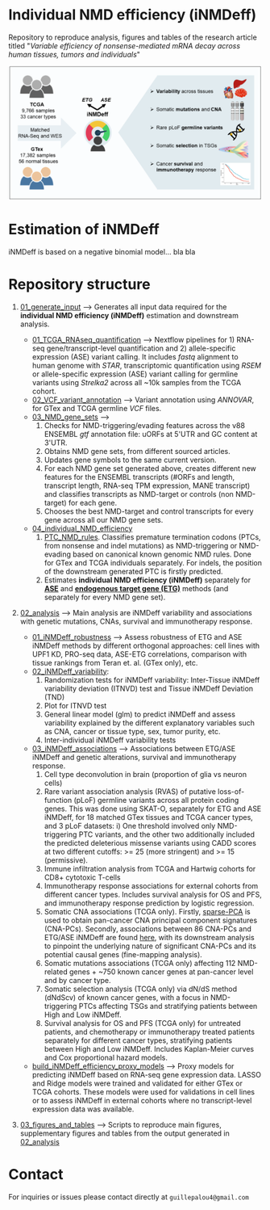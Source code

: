 # Individual NMD efficiency (iNMDeff)

Repository to reproduce analysis, figures and tables of the research article titled "_Variable efficiency of nonsense-mediated mRNA decay across human tissues, tumors and individuals_"

<p align="center">
  <img
    src="./Fig1.png"       
    alt="Variability and determinants of NMD efficiency across human tissues, tumors, and individuals"
    width="630">
</p>

# Estimation of iNMDeff

iNMDeff is based on a negative binomial model... bla bla

# Repository structure

1. [01_generate_input](https://github.com/gpalou4/iNMDeff/tree/main/01_generate_input) --> Generates all input data required for the **individual NMD efficiency (iNMDeff)** estimation and downstream analysis.

    - [01_TCGA_RNAseq_quantification](https://github.com/gpalou4/iNMDeff/tree/main/01_generate_input/01_TCGA_RNAseq_quantification) --> Nextflow pipelines for 1) RNA-seq gene/transcript-level quantification and 2) allele-specific expression (ASE) variant calling. It includes _fastq_ alignment to human genome with _STAR_, transcriptomic quantification using _RSEM_ or allele-specific expression (ASE) variant calling for germline variants using _Strelka2_ across all ~10k samples from the TCGA cohort.
    - [02_VCF_variant_annotation](https://github.com/gpalou4/iNMDeff/tree/main/01_generate_input/02_VCF_variant_annotation) --> Variant annotation using _ANNOVAR_, for GTex and TCGA germline _VCF_ files.
    - [03_NMD_gene_sets](https://github.com/gpalou4/iNMDeff/tree/main/01_generate_input/03_NMD_gene_sets) -->
        1) Checks for NMD-triggering/evading features across the v88 ENSEMBL _gtf_ annotation file: uORFs at 5'UTR and GC content at 3'UTR.
        2) Obtains NMD gene sets, from different sourced articles.
        3) Updates gene symbols to the same current version.
        4) For each NMD gene set generated above, creates different new features for the ENSEMBL transcripts (#ORFs and length, transcript length, RNA-seq TPM expression, MANE transcript) and classifies transcripts as NMD-target or controls (non NMD-target) for each gene.
        5) Chooses the best NMD-target and control transcripts for every gene across all our NMD gene sets.
    - [04_individual_NMD_efficiency](https://github.com/gpalou4/iNMDeff/tree/main/01_generate_input/04_individual_NMD_efficiency)
        1) [PTC_NMD_rules](https://github.com/gpalou4/iNMDeff/tree/main/01_generate_input/04_individual_NMD_efficiency/PTC_NMD_rules). Classifies premature termination codons (PTCs, from nonsense and indel mutations) as NMD-triggering or NMD-evading based on canonical known genomic NMD rules. Done for GTex and TCGA individuals separately. For indels, the position of the downstream generated PTC is firstly predicted.
        2) Estimates **individual NMD efficiency (iNMDeff)** separately for [**ASE**](https://github.com/gpalou4/iNMDeff/tree/main/01_generate_input/04_individual_NMD_efficiency/ASE) and [**endogenous target gene (ETG)**](https://github.com/gpalou4/iNMDeff/tree/main/01_generate_input/04_individual_NMD_efficiency/endogenous_target_gene) methods (and separately for every NMD gene set).
           
2. [02_analysis](https://github.com/gpalou4/iNMDeff/tree/main/02_analysis) --> Main analysis are iNMDeff variability and associations with genetic mutations, CNAs, survival and immunotherapy response.
    - [01_iNMDeff_robustness](https://github.com/gpalou4/iNMDeff/tree/main/02_analysis/01_iNMDeff_robustness) --> Assess robustness of ETG and ASE iNMDeff methods by different orthogonal approaches: cell lines with UPF1 KD, PRO-seq data, ASE-ETG correlations, comparison with tissue rankings from Teran et. al. (GTex only), etc.
    - [02_iNMDeff_variability](https://github.com/gpalou4/iNMDeff/tree/main/02_analysis/02_iNMDeff_variability):
       1) Randomization tests for iNMDeff variability: Inter-Tissue iNMDeff variability deviation (ITNVD) test and Tissue iNMDeff Deviation (TND)
       2) Plot for ITNVD test
       3) General linear model (glm) to predict iNMDeff and assess variability explained by the different explanatory variables such as CNA, cancer or tissue type, sex, tumor purity, etc.
       4) Inter-individual iNMDeff variability tests
    - [03_iNMDeff_associations](https://github.com/gpalou4/iNMDeff/tree/main/02_analysis/03_iNMDeff_associations) --> Associations between ETG/ASE iNMDeff and genetic alterations, survival and immunotherapy response.
       1) Cell type deconvolution in brain (proportion of glia vs neuron cells)
       2) Rare variant association analysis (RVAS) of putative loss-of-function (pLoF) germline variants across all protein coding genes. This was done using SKAT-O, separately for ETG and ASE iNMDeff, for 18 matched GTex tissues and TCGA cancer types, and 3 pLoF datasets: i) One threshold involved only NMD-triggering PTC variants, and the other two additionally included the predicted deleterious missense variants using CADD scores at two different cutoffs: >= 25 (more stringent) and >= 15 (permissive).
       3) Immune infiltration analysis from TCGA and Hartwig cohorts for CD8+ cytotoxic T-cells
       4) Immunotherapy response associations for external cohorts from different cancer types. Includes survival analysis for OS and PFS, and immunotherapy response prediction by logistic regression.
       5) Somatic CNA associations (TCGA only). Firstly, [sparse-PCA](https://github.com/gpalou4/iNMDeff/tree/main/02_analysis/03_iNMDeff_associations/somatic_CNAs/01_sparse_PCA_CNA) is used to obtain pan-cancer CNA principal component signatures (CNA-PCs). Secondly, associations between 86 CNA-PCs and ETG/ASE iNMDeff are found [here](https://github.com/gpalou4/iNMDeff/tree/main/02_analysis/03_iNMDeff_associations/somatic_CNAs/02_CNA_PCs_associations), with its downstream analysis to pinpoint the underlying nature of significant CNA-PCs and its potential causal genes (fine-mapping analysis).
       6) Somatic mutations associations (TCGA only) affecting 112 NMD-related genes + ~750 known cancer genes at pan-cancer level and by cancer type.
       7) Somatic selection analysis (TCGA only) via dN/dS method (dNdScv) of known cancer genes, with a focus in NMD-triggering PTCs affecting TSGs and stratifying patients between High and Low iNMDeff.
       8) Survival analysis for OS and PFS (TCGA only) for untreated patients, and chemotherapy or immunotherapy treated patients separately for different cancer types, stratifying patients between High and Low iNMDeff. Includes Kaplan-Meier curves and Cox proportional hazard models.
    - [build_iNMDeff_efficiency_proxy_models](https://github.com/gpalou4/iNMDeff/tree/main/02_analysis/build_iNMDeff_efficiency_proxy_models) --> Proxy models for predicting iNMDeff based on RNA-seq gene expression data. LASSO and Ridge models were trained and validated for either GTex or TCGA cohorts. These models were used for validations in cell lines or to assess iNMDeff in external cohorts where no transcript-level expression data was available.

3. [03_figures_and_tables](https://github.com/gpalou4/iNMDeff/tree/main/03_figures_and_tables) --> Scripts to reproduce main figures, supplementary figures and tables from the output generated in [02_analysis](https://github.com/gpalou4/iNMDeff/tree/main/02_analysis)

# Contact

For inquiries or issues please contact directly at `guillepalou4@gmail.com`



